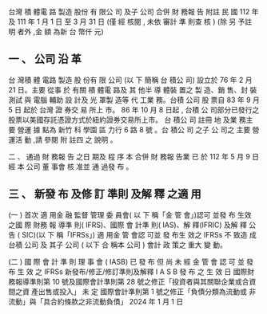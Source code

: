 台灣 積 體電 路 製造 股份 有 限公 司 及子 公司 合併 財 務報 告 附註 民 國 112 年 及 111 年 1 月 1 日 至 3 月 31 日
(僅 經 核閱 , 未依 審計 準 則查 核 )
(除 另 予註 明 者外 ,金 額 為新 台 幣仟 元)

## 一 、 公司 沿 革

 台 灣積 體 電路 製造 股 份有 限 公司 (以 下 簡稱 台 積公 司) 設立於 76 年 2 月 21 日。主要 從事 於 有關 積 體電 路及 其 他半 導 體裝 置之 製 造、銷 售、封 裝 測試 與 電腦 輔助 設 計及 光 罩製 造等 代 工業 務。台積 公司 股 票自 83 年 9 月 5 日 起於 台灣 證 券交 易 所上 市。 86 年 10 月 8 日起 , 台積 公 司部分已發行之股票以美國存託憑證方式於紐約證券交易所上市。 台 積公 司 註冊 地 及業 務主 要 營運 據 點為 新竹 科 學園 區 力行 6 路 8 號 。台 積公 司 之子 公 司之 主要 營 運活 動 ,請 參閱 附 註四 之 說明 。

二 、 通過 財 務報 告 之日 期及 程 序 本 合併 財 務報 告業 已 於 112 年 5 月 9 日 經 本 公司 董 事會 核 准並 通 過發 布 。

## 三 、 新發 布 及修 訂 準則 及解 釋 之適 用

(一 ) 首次 適 用金 融 監督 管理 委 員會( 以 下 稱「金 管 會」)認可 並發 布 生效 之國 際 財務 報 導準 則( IFRS)、國際 會 計準 則( IAS)、解 釋(IFRIC) 及解 釋 公告 ( SIC)(以 下 稱「IFRSs」)
 適 用金 管 會認 可並 發 布生 效之 IFRSs 不 致造 成 台積 公司 及 其子 公司 ( 以下 合 稱本 公司 ) 會計 政 策之 重大 變 動。

(二 ) 國 際 會 計 準 則 理 事 會 ( IASB) 已 發 布 但 尚 未 經 金 管 會 認 可 並 發 布 生 效 之 IFRSs 新發布/修正/修訂準則及解釋 I A S B 發 布 之 生 效 日 國際財務報導準則第 10 號及國際會計準則第 28 號之修正「投資者與其關聯企業或合資間之資 產出售或投入」
未 定 國際會計準則第 1 號之修正「負債分類為流動或 非流動」與「具合約條款之非流動負債」
2024 年 1 月 1 日